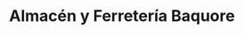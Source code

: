 ---
title: "Almacén y Ferretería Baquore"
url: /nicoya/almacen-y-ferreteria-baquore/
shop: hardware
---